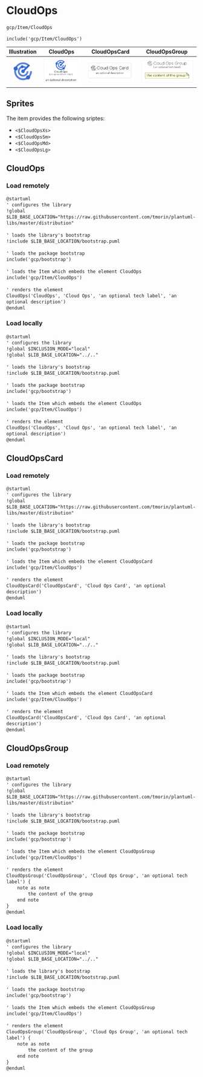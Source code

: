 # CloudOps


```text
gcp/Item/CloudOps
```

```text
include('gcp/Item/CloudOps')
```



| Illustration | CloudOps | CloudOpsCard | CloudOpsGroup |
| :---: | :---: | :---: | :---: |
| ![illustration for Illustration](../../gcp/Item/CloudOps.png) | ![illustration for CloudOps](../../gcp/Item/CloudOps.Local.png) | ![illustration for CloudOpsCard](../../gcp/Item/CloudOpsCard.Local.png) | ![illustration for CloudOpsGroup](../../gcp/Item/CloudOpsGroup.Local.png) |



## Sprites
The item provides the following sriptes:

- `<$CloudOpsXs>`
- `<$CloudOpsSm>`
- `<$CloudOpsMd>`
- `<$CloudOpsLg>`





## CloudOps

### Load remotely
```plantuml
@startuml
' configures the library
!global $LIB_BASE_LOCATION="https://raw.githubusercontent.com/tmorin/plantuml-libs/master/distribution"

' loads the library's bootstrap
!include $LIB_BASE_LOCATION/bootstrap.puml

' loads the package bootstrap
include('gcp/bootstrap')

' loads the Item which embeds the element CloudOps
include('gcp/Item/CloudOps')

' renders the element
CloudOps('CloudOps', 'Cloud Ops', 'an optional tech label', 'an optional description')
@enduml
```

### Load locally
```plantuml
@startuml
' configures the library
!global $INCLUSION_MODE="local"
!global $LIB_BASE_LOCATION="../.."

' loads the library's bootstrap
!include $LIB_BASE_LOCATION/bootstrap.puml

' loads the package bootstrap
include('gcp/bootstrap')

' loads the Item which embeds the element CloudOps
include('gcp/Item/CloudOps')

' renders the element
CloudOps('CloudOps', 'Cloud Ops', 'an optional tech label', 'an optional description')
@enduml
```

## CloudOpsCard

### Load remotely
```plantuml
@startuml
' configures the library
!global $LIB_BASE_LOCATION="https://raw.githubusercontent.com/tmorin/plantuml-libs/master/distribution"

' loads the library's bootstrap
!include $LIB_BASE_LOCATION/bootstrap.puml

' loads the package bootstrap
include('gcp/bootstrap')

' loads the Item which embeds the element CloudOpsCard
include('gcp/Item/CloudOps')

' renders the element
CloudOpsCard('CloudOpsCard', 'Cloud Ops Card', 'an optional description')
@enduml
```

### Load locally
```plantuml
@startuml
' configures the library
!global $INCLUSION_MODE="local"
!global $LIB_BASE_LOCATION="../.."

' loads the library's bootstrap
!include $LIB_BASE_LOCATION/bootstrap.puml

' loads the package bootstrap
include('gcp/bootstrap')

' loads the Item which embeds the element CloudOpsCard
include('gcp/Item/CloudOps')

' renders the element
CloudOpsCard('CloudOpsCard', 'Cloud Ops Card', 'an optional description')
@enduml
```

## CloudOpsGroup

### Load remotely
```plantuml
@startuml
' configures the library
!global $LIB_BASE_LOCATION="https://raw.githubusercontent.com/tmorin/plantuml-libs/master/distribution"

' loads the library's bootstrap
!include $LIB_BASE_LOCATION/bootstrap.puml

' loads the package bootstrap
include('gcp/bootstrap')

' loads the Item which embeds the element CloudOpsGroup
include('gcp/Item/CloudOps')

' renders the element
CloudOpsGroup('CloudOpsGroup', 'Cloud Ops Group', 'an optional tech label') {
    note as note
        the content of the group
    end note
}
@enduml
```

### Load locally
```plantuml
@startuml
' configures the library
!global $INCLUSION_MODE="local"
!global $LIB_BASE_LOCATION="../.."

' loads the library's bootstrap
!include $LIB_BASE_LOCATION/bootstrap.puml

' loads the package bootstrap
include('gcp/bootstrap')

' loads the Item which embeds the element CloudOpsGroup
include('gcp/Item/CloudOps')

' renders the element
CloudOpsGroup('CloudOpsGroup', 'Cloud Ops Group', 'an optional tech label') {
    note as note
        the content of the group
    end note
}
@enduml
```

